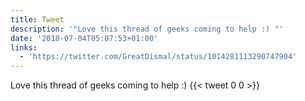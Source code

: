 ```yaml
---
title: Tweet
description: '"Love this thread of geeks coming to help :) "'
date: '2018-07-04T05:07:53+01:00'
links:
  - 'https://twitter.com/GreatDismal/status/1014281113290747904'
---
```

Love this thread of geeks coming to help :) 
      {{< tweet 0 0 >}}
    
